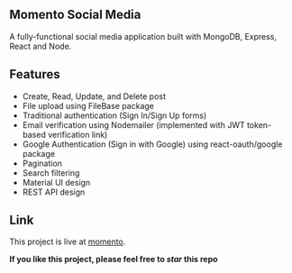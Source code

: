 ## Momento Social Media
A fully-functional social media application built with MongoDB, Express, React and Node. 

## Features
- Create, Read, Update, and Delete post
- File upload using FileBase package
- Traditional authentication (Sign In/Sign Up forms)
- Email verification using Nodemailer (implemented with JWT token-based verification link)
- Google Authentication (Sign in with Google) using react-oauth/google package
- Pagination
- Search filtering
- Material UI design
- REST API design

## Link
This project is live at [momento](https://momento-c9042.web.app).

**If you like this project, please feel free to _star_ this repo**

